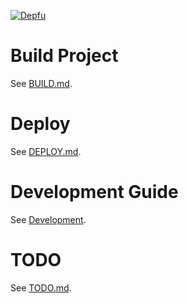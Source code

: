 [![Depfu](https://badges.depfu.com/badges/78673e9781f52343afe3ca4269b4dda8/overview.svg)](https://depfu.com/github/5fpro/rails-template)

Build Project
=======

See [BUILD.md](doc/BUILD.md).

Deploy
=======

See [DEPLOY.md](doc/DEPLOY.md).

Development Guide
=======

See [Development](doc/development).

TODO
=======

See [TODO.md](doc/TODO.md).
